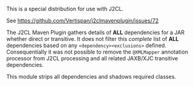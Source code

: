 This is a special distribution for use with J2CL.

See https://github.com/Vertispan/j2clmavenplugin/issues/72

The J2CL Maven Plugin gathers details of **ALL** dependencies for a JAR whether direct or transitive. 
It does not filter this _complete_ list of **ALL** dependencies based on any `<dependency><exclusions>` defined.
Consequentially it was not possible to remove the `@XMLMapper` annotation processor from J2CL processing 
and all related JAXB/XJC transitive dependencies.

This module strips all dependencies and shadows required classes.
